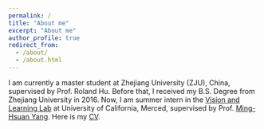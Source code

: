 ```yaml
---
permalink: /
title: "About me"
excerpt: "About me"
author_profile: true
redirect_from: 
  - /about/
  - /about.html
---
```

I am currently a master student at Zhejiang University (ZJU), China, supervised by Prof. Roland Hu. Before that, I received my  B.S. Degree from Zhejiang University in 2016. Now, I am summer intern in the [Vision and Learning Lab](http://vllab.ucmerced.edu/) at University of California, Merced, supervised by Prof. [Ming-Hsuan Yang](http://faculty.ucmerced.edu/mhyang/). Here is my [CV](https://drive.google.com/file/d/1a2fDLzQiUqSvTN_HZRem1ioRwGFL2Pv-/view?usp=sharing).
